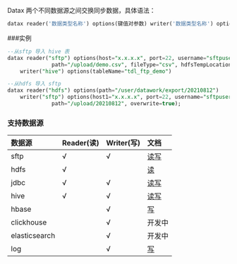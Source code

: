 Datax 两个不同数据源之间交换同步数据，具体语法：

```sql
datax reader('数据类型名称') options(键值对参数) writer('数据类型名称') options(键值对参数)
```

###实例

```sql
--从sftp 导入 hive 表
datax reader("sftp") options(host="x.x.x.x", port=22, username="sftpuser", password='xxxx',
              path="/upload/demo.csv", fileType="csv", hdfsTempLocation="/user/datawork/temp")
    writer("hive") options(tableName="tdl_ftp_demo")

--从hdfs 导入 sftp
datax reader("hdfs") options(path="/user/datawork/export/20210812")
    writer("sftp") options(host1="x.x.x.x", port=22, username="sftpuser", password='xxxx',
              path="/upload/20210812", overwrite=true);
```

### 支持数据源

| 数据源         | Reader(读)  | Writer(写)    |文档                          |
| :-----        | :-----      | :------      | :------                      |
| sftp          | √           | √            | [读写](sftp.html)      |
| hdfs          | √           |              | [读](hdfs.html)        |
| jdbc          | √           | √            | [读写](jdbc.html)        |
| hive          | √           | √            | [读写](hive.html)        |
| hbase         |             | √            | [写](hbase.html)         |
| clickhouse    |             | √            | 开发中        |
| elasticsearch |             | √            | 开发中        |
| log           |             | √            | [写](log.html)       |

